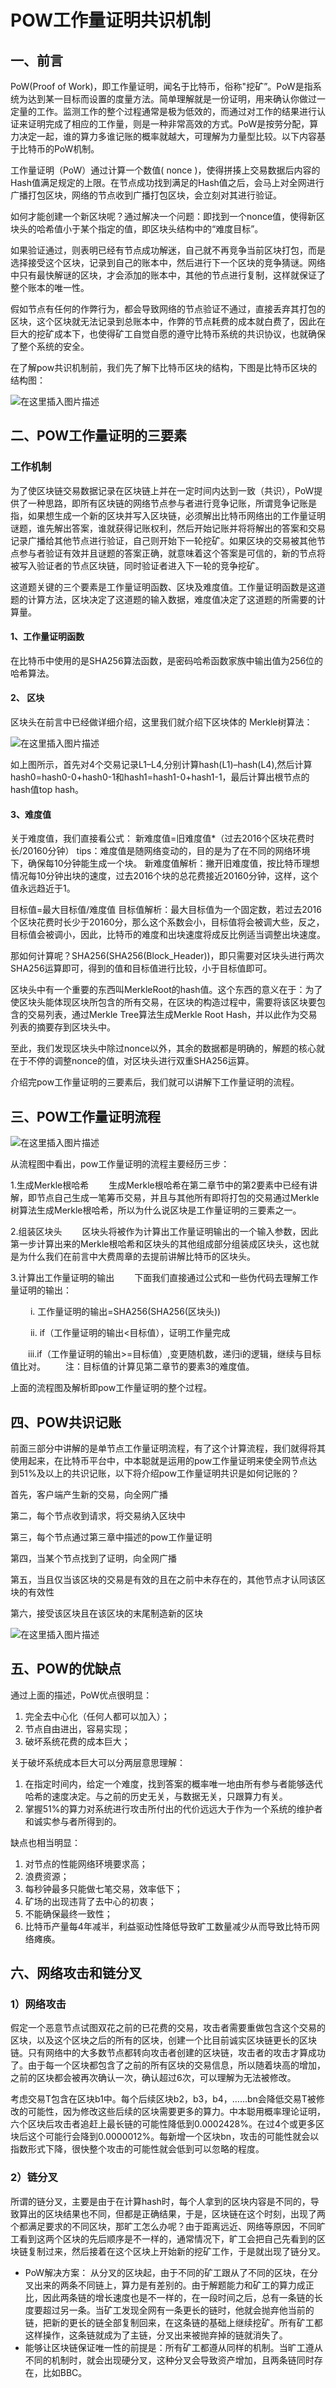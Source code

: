 # POW工作量证明共识机制

## 一、前言

PoW(Proof of Work)，即工作量证明，闻名于比特币，俗称"挖矿”。PoW是指系统为达到某一目标而设置的度量方法。简单理解就是一份证明，用来确认你做过一定量的工作。监测工作的整个过程通常是极为低效的，而通过对工作的结果进行认证来证明完成了相应的工作量，则是一种非常高效的方式。PoW是按劳分配，算力决定一起，谁的算力多谁记账的概率就越大，可理解为力量型比较。以下内容基于比特币的PoW机制。

工作量证明（PoW）通过计算一个数值( nonce )，使得拼揍上交易数据后内容的Hash值满足规定的上限。在节点成功找到满足的Hash值之后，会马上对全网进行广播打包区块，网络的节点收到广播打包区块，会立刻对其进行验证。

如何才能创建一个新区块呢？通过解决一个问题：即找到一个nonce值，使得新区块头的哈希值小于某个指定的值，即区块头结构中的“难度目标”。

如果验证通过，则表明已经有节点成功解迷，自己就不再竞争当前区块打包，而是选择接受这个区块，记录到自己的账本中，然后进行下一个区块的竞争猜谜。网络中只有最快解谜的区块，才会添加的账本中，其他的节点进行复制，这样就保证了整个账本的唯一性。

假如节点有任何的作弊行为，都会导致网络的节点验证不通过，直接丢弃其打包的区块，这个区块就无法记录到总账本中，作弊的节点耗费的成本就白费了，因此在巨大的挖矿成本下，也使得矿工自觉自愿的遵守比特币系统的共识协议，也就确保了整个系统的安全。

在了解pow共识机制前，我们先了解下比特币区块的结构，下图是比特币区块的结构图：

![在这里插入图片描述](https://picture-1258612855.cos.ap-shanghai.myqcloud.com/20221031144615.png)

## 二、POW工作量证明的三要素

### 工作机制

为了使区块链交易数据记录在区块链上并在一定时间内达到一致（共识），PoW提供了一种思路，即所有区块链的网络节点参与者进行竞争记账，所谓竞争记账是指，如果想生成一个新的区块并写入区块链，必须解出比特币网络出的工作量证明谜题，谁先解出答案，谁就获得记账权利，然后开始记账并将将解出的答案和交易记录广播给其他节点进行验证，自己则开始下一轮挖矿。如果区块的交易被其他节点参与者验证有效并且谜题的答案正确，就意味着这个答案是可信的，新的节点将被写入验证者的节点区块链，同时验证者进入下一轮的竞争挖矿。

这道题关键的三个要素是工作量证明函数、区块及难度值。工作量证明函数是这道题的计算方法，区块决定了这道题的输入数据，难度值决定了这道题的所需要的计算量。

#### 1、工作量证明函数

在比特币中使用的是SHA256算法函数，是密码哈希函数家族中输出值为256位的哈希算法。

#### 2、 区块

区块头在前言中已经做详细介绍，这里我们就介绍下区块体的 Merkle树算法：

![在这里插入图片描述](https://picture-1258612855.cos.ap-shanghai.myqcloud.com/20221031144838.png)

如上图所示，首先对4个交易记录L1–L4,分别计算hash(L1)–hash(L4),然后计算hash0=hash0-0+hash0-1和hash1=hash1-0+hash1-1，最后计算出根节点的hash值top hash。

#### 3、难度值

关于难度值，我们直接看公式：
新难度值=旧难度值*（过去2016个区块花费时长/20160分钟）
tips：难度值是随网络变动的，目的是为了在不同的网络环境下，确保每10分钟能生成一个块。
新难度值解析：撇开旧难度值，按比特币理想情况每10分钟出块的速度，过去2016个块的总花费接近20160分钟，这样，这个值永远趋近于1。



目标值=最大目标值/难度值
目标值解析：最大目标值为一个固定数，若过去2016个区块花费时长少于20160分，那么这个系数会小，目标值将会被调大些，反之，目标值会被调小，因此，比特币的难度和出块速度将成反比例适当调整出块速度。

那如何计算呢？SHA256(SHA256(Block_Header))，即只需要对区块头进行两次SHA256运算即可，得到的值和目标值进行比较，小于目标值即可。

区块头中有一个重要的东西叫MerkleRoot的hash值。这个东西的意义在于：为了使区块头能体现区块所包含的所有交易，在区块的构造过程中，需要将该区块要包含的交易列表，通过Merkle Tree算法生成Merkle Root Hash，并以此作为交易列表的摘要存到区块头中。

至此，我们发现区块头中除过nonce以外，其余的数据都是明确的，解题的核心就在于不停的调整nonce的值，对区块头进行双重SHA256运算。

介绍完pow工作量证明的三要素后，我们就可以讲解下工作量证明的流程。

## 三、POW工作量证明流程

![在这里插入图片描述](https://picture-1258612855.cos.ap-shanghai.myqcloud.com/20221031145102.png)

从流程图中看出，pow工作量证明的流程主要经历三步：

1.生成Merkle根哈希
  生成Merkle根哈希在第二章节中的第2要素中已经有讲解，即节点自己生成一笔筹币交易，并且与其他所有即将打包的交易通过Merkle树算法生成Merkle根哈希，所以为什么说区块是工作量证明的三要素之一。

2.组装区块头
  区块头将被作为计算出工作量证明输出的一个输入参数，因此第一步计算出来的Merkle根哈希和区块头的其他组成部分组装成区块头，这也就是为什么我们在前言中大费周章的去提前讲解比特币的区块头。

3.计算出工作量证明的输出
  下面我们直接通过公式和一些伪代码去理解工作量证明的输出：

   i. 工作量证明的输出=SHA256(SHA256(区块头))

   ii. if（工作量证明的输出<目标值），证明工作量完成

  iii.if（工作量证明的输出>=目标值）,变更随机数，递归i的逻辑，继续与目标值比对。
  注：目标值的计算见第二章节的要素3的难度值。

上面的流程图及解析即pow工作量证明的整个过程。

## 四、POW共识记账

前面三部分中讲解的是单节点工作量证明流程，有了这个计算流程，我们就得将其使用起来，在比特币平台中，中本聪就是运用的pow工作量证明来使全网节点达到51%及以上的共识记账，以下将介绍pow工作量证明共识是如何记账的？

首先，客户端产生新的交易，向全网广播

第二，每个节点收到请求，将交易纳入区块中

第三，每个节点通过第三章中描述的pow工作量证明

第四，当某个节点找到了证明，向全网广播

第五，当且仅当该区块的交易是有效的且在之前中未存在的，其他节点才认同该区块的有效性

第六，接受该区块且在该区块的末尾制造新的区块

![在这里插入图片描述](https://picture-1258612855.cos.ap-shanghai.myqcloud.com/20221031145306.png)

## 五、POW的优缺点

通过上面的描述，PoW优点很明显：

1. 完全去中心化（任何人都可以加入）；
2. 节点自由进出，容易实现；
3. 破坏系统花费的成本巨大；

关于破坏系统成本巨大可以分两层意思理解：

1. 在指定时间内，给定一个难度，找到答案的概率唯一地由所有参与者能够迭代哈希的速度决定。与之前的历史无关，与数据无关，只跟算力有关。
2. 掌握51%的算力对系统进行攻击所付出的代价远远大于作为一个系统的维护者和诚实参与者所得到的。

缺点也相当明显：

1. 对节点的性能网络环境要求高；
2. 浪费资源；
3. 每秒钟最多只能做七笔交易，效率低下；
4. 矿场的出现违背了去中心的初衷；
5. 不能确保最终一致性；
6. 比特币产量每4年减半，利益驱动性降低导致旷工数量减少从而导致比特币网络瘫痪。

## 六、网络攻击和链分叉

### 1）网络攻击

假定一个恶意节点试图双花之前的已花费的交易，攻击者需要重做包含这个交易的区块，以及这个区块之后的所有的区块，创建一个比目前诚实区块链更长的区块链。只有网络中的大多数节点都转向攻击者创建的区块链，攻击者的攻击才算成功了。由于每一个区块都包含了之前的所有区块的交易信息，所以随着块高的增加，之前的区块都会被再次确认一次，确认超过6次，可以理解为无法被修改。

考虑交易T包含在区块b1中。每个后续区块b2，b3，b4，……bn会降低交易T被修改的可能性，因为修改这些后续的区块需要更多的算力。中本聪用概率理论证明，六个区块后攻击者追赶上最长链的可能性降低到0.0002428%。在过4个或更多区块后这个可能行会降到0.0000012%。每新增一个区块bn，攻击的可能性就会以指数形式下降，很快整个攻击的可能性就会低到可以忽略的程度。

### 2）链分叉

所谓的链分叉，主要是由于在计算hash时，每个人拿到的区块内容是不同的，导致算出的区块结果也不同，但都是正确结果，于是，区块链在这个时刻，出现了两个都满足要求的不同区块，那旷工怎么办呢？由于距离远近、网络等原因，不同旷工看到这两个区块的先后顺序是不一样的，通常情况下，旷工会把自己先看到的区块链复制过来，然后接着在这个区块上开始新的挖矿工作，于是就出现了链分叉。

- PoW解决方案：
  从分叉的区块起，由于不同的矿工跟从了不同的区块，在分叉出来的两条不同链上，算力是有差别的。由于解题能力和矿工的算力成正比，因此两条链的增长速度也是不一样的，在一段时间之后，总有一条链的长度要超过另一条。当矿工发现全网有一条更长的链时，他就会抛弃他当前的链，把新的更长的链全部复制回来，在这条链的基础上继续挖矿。所有矿工都这样操作，这条链就成为了主链，分叉出来被抛弃掉的链就消失了。
- 能够让区块链保证唯一性的前提是：所有矿工都遵从同样的机制。当旷工遵从不同的机制时，就会出现硬分叉，这种分叉会导致资产增加，且两条链同时存在，比如BBC。